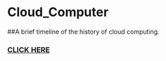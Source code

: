 # Cloud_Computer
##A brief timeline of the history of cloud computing.
### [CLICK HERE](https://miro.com/app/board/uXjVIdw61CY=/)
